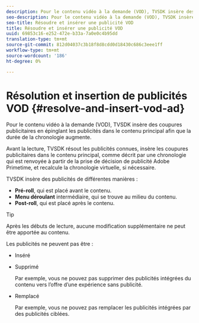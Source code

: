 ```yaml
---
description: Pour le contenu vidéo à la demande (VOD), TVSDK insère des coupures publicitaires en épinglant les publicités dans le contenu principal afin que la durée de la chronologie augmente.
seo-description: Pour le contenu vidéo à la demande (VOD), TVSDK insère des coupures publicitaires en épinglant les publicités dans le contenu principal afin que la durée de la chronologie augmente.
seo-title: Résoudre et insérer une publicité VOD
title: Résoudre et insérer une publicité VOD
uuid: 69853c16-e252-472e-b33a-7a0e0c4b95dd
translation-type: tm+mt
source-git-commit: 812d04037c3b18f8d8cdd0d18430c686c3eee1ff
workflow-type: tm+mt
source-wordcount: '186'
ht-degree: 0%

---
```



# Résolution et insertion de publicités VOD {#resolve-and-insert-vod-ad}

Pour le contenu vidéo à la demande (VOD), TVSDK insère des coupures publicitaires en épinglant les publicités dans le contenu principal afin que la durée de la chronologie augmente.

Avant la lecture, TVSDK résout les publicités connues, insère les coupures publicitaires dans le contenu principal, comme décrit par une chronologie qui est renvoyée à partir de la prise de décision de publicité Adobe Primetime, et recalcule la chronologie virtuelle, si nécessaire.

TVSDK insère des publicités de différentes manières :

* **Pré-roll**, qui est placé avant le contenu.
* **Menu déroulant** intermédiaire, qui se trouve au milieu du contenu.
* **Post-roll**, qui est placé après le contenu.

>[!TIP]
>
>Après les débuts de lecture, aucune modification supplémentaire ne peut être apportée au contenu.

Les publicités ne peuvent pas être :

* Inséré
* Supprimé

   Par exemple, vous ne pouvez pas supprimer des publicités intégrées du contenu vers l’offre d’une expérience sans publicité.
* Remplacé

   Par exemple, vous ne pouvez pas remplacer les publicités intégrées par des publicités ciblées.

